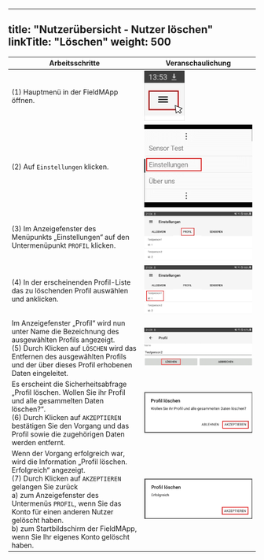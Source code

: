 
---
title: "Nutzerübersicht - Nutzer löschen"
linkTitle: "Löschen"
weight: 500
---

| Arbeitsschritte | Veranschaulichung |
| ------ | ----- |
| (1) Hauptmenü in der FieldMApp öffnen. | ![](/screenshots/fig/FirstSteps/de/FirstSteps_1_3_5_img_01_de.jpg) |
| (2) Auf `Einstellungen` klicken. | ![](/screenshots/fig/FirstSteps/de/FirstSteps_1_3_5_img_02_de.jpg) |
| (3) Im Anzeigefenster des Menüpunkts „Einstellungen“ auf den Untermenüpunkt `PROFIL` klicken. | ![](/screenshots/fig/FirstSteps/de/FirstSteps_1_3_5_img_03_de.jpg) |
| (4) In der erscheinenden Profil-Liste das zu löschenden Profil auswählen und anklicken. | ![](/screenshots/fig/FirstSteps/de/FirstSteps_1_3_5_img_04_de.jpg) |
| Im Anzeigefenster „Profil“ wird nun unter Name die Bezeichnung des ausgewählten Profils angezeigt. <br> (5) Durch Klicken auf `LÖSCHEN` wird das Entfernen des ausgewählten Profils und der über dieses Profil erhobenen Daten eingeleitet.  | ![](/screenshots/fig/FirstSteps/de/FirstSteps_1_3_5_img_05_de.jpg) |
|  Es erscheint die Sicherheitsabfrage „Profil löschen. Wollen Sie ihr Profil und alle gesammelten Daten löschen?“. <br> (6) Durch Klicken auf `AKZEPTIEREN` bestätigen Sie den Vorgang und das Profil sowie die zugehörigen Daten werden entfernt.  | ![](/screenshots/fig/FirstSteps/de/FirstSteps_1_3_5_img_06_de.jpg) |
|  Wenn der Vorgang erfolgreich war, wird die Information „Profil löschen. Erfolgreich“ angezeigt. <br> (7) Durch Klicken auf `AKZEPTIEREN` gelangen Sie zurück <br> a) zum Anzeigefenster des Untermenüs `PROFIL`, wenn Sie das Konto für einen anderen Nutzer gelöscht haben. <br> b) zum Startbildschirm der FieldMApp, wenn Sie Ihr eigenes Konto gelöscht haben. | ![](/screenshots/fig/FirstSteps/de/FirstSteps_1_3_5_img_07_de.jpg) |
